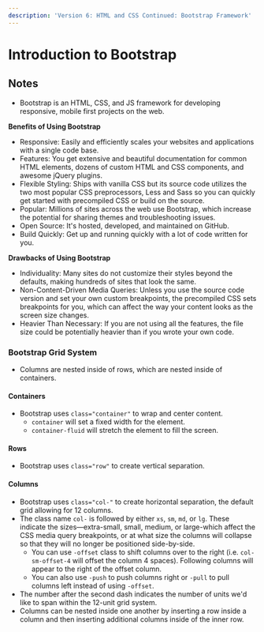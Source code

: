 ```yaml
---
description: 'Version 6: HTML and CSS Continued: Bootstrap Framework'
---
```


# Introduction to Bootstrap

## Notes

* Bootstrap is an HTML, CSS, and JS framework for developing responsive, mobile first projects on the web.

**Benefits of Using Bootstrap**

* Responsive: Easily and efficiently scales your websites and applications with a single code base.
* Features: You get extensive and beautiful documentation for common HTML elements, dozens of custom HTML and CSS components, and awesome jQuery plugins.
* Flexible Styling: Ships with vanilla CSS but its source code utilizes the two most popular CSS preprocessors, Less and Sass so you can quickly get started with precompiled CSS or build on the source.
* Popular: Millions of sites across the web use Bootstrap, which increase the potential for sharing themes and troubleshooting issues.
* Open Source: It's hosted, developed, and maintained on GitHub.
* Build Quickly: Get up and running quickly with a lot of code written for you.

**Drawbacks of Using Bootstrap**

* Individuality: Many sites do not customize their styles beyond the defaults, making hundreds of sites that look the same.
* Non-Content-Driven Media Queries: Unless you use the source code version and set your own custom breakpoints, the precompiled CSS sets breakpoints for you, which can affect the way your content looks as the screen size changes.
* Heavier Than Necessary: If you are not using all the features, the file size could be potentially heavier than if you wrote your own code.

### Bootstrap Grid System

* Columns are nested inside of rows, which are nested inside of containers.

#### **Containers**

* Bootstrap uses `class="container"` to wrap and center content.
  * `container` will set a fixed width for the element.
  * `container-fluid` will stretch the element to fill the screen.

#### **Rows**

* Bootstrap uses `class="row"` to create vertical separation.

#### **Columns**

* Bootstrap uses `class="col-"` to create horizontal separation, the default grid allowing for 12 columns.
* The class name `col-` is followed by either `xs`, `sm`, `md`, or `lg`. These indicate the sizes—extra-small, small, medium, or large-which affect the CSS media query breakpoints, or at what size the columns will collapse so that they will no longer be positioned side-by-side.
  * You can use `-offset` class to shift columns over to the right \(i.e. `col-sm-offset-4` will offset the column 4 spaces\). Following columns will appear to the right of the offset column.
  * You can also use `-push` to push columns right or `-pull` to pull columns left instead of using `-offset`.
* The number after the second dash indicates the number of units we'd like to span within the 12-unit grid system.
* Columns can be nested inside one another by inserting a row inside a column and then inserting additional columns inside of the inner row.

